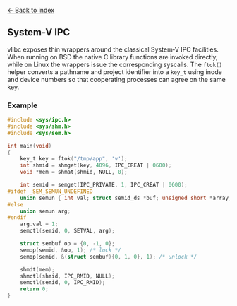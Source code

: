 [← Back to index](index.md)

## System-V IPC

vlibc exposes thin wrappers around the classical System‑V IPC
facilities.  When running on BSD the native C library functions are
invoked directly, while on Linux the wrappers issue the corresponding
syscalls.  The `ftok()` helper converts a pathname and project identifier
into a `key_t` using inode and device numbers so that cooperating
processes can agree on the same key.

### Example

```c
#include <sys/ipc.h>
#include <sys/shm.h>
#include <sys/sem.h>

int main(void)
{
    key_t key = ftok("/tmp/app", 'v');
    int shmid = shmget(key, 4096, IPC_CREAT | 0600);
    void *mem = shmat(shmid, NULL, 0);

    int semid = semget(IPC_PRIVATE, 1, IPC_CREAT | 0600);
#ifdef _SEM_SEMUN_UNDEFINED
    union semun { int val; struct semid_ds *buf; unsigned short *array; } arg;
#else
    union semun arg;
#endif
    arg.val = 1;
    semctl(semid, 0, SETVAL, arg);

    struct sembuf op = {0, -1, 0};
    semop(semid, &op, 1); /* lock */
    semop(semid, &(struct sembuf){0, 1, 0}, 1); /* unlock */

    shmdt(mem);
    shmctl(shmid, IPC_RMID, NULL);
    semctl(semid, 0, IPC_RMID);
    return 0;
}
```
